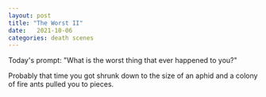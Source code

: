```yaml
---
layout: post
title: "The Worst II"
date:   2021-10-06
categories: death scenes
---
```

Today's prompt: "What is the worst thing that ever happened to you?"

Probably that time you got shrunk down to the size of an aphid and a colony of fire ants pulled you to pieces.
